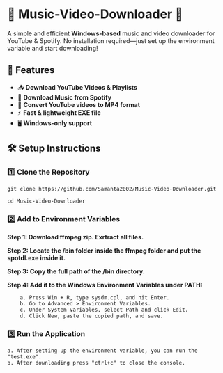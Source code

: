 # 🎵 Music-Video-Downloader 🎥  

A simple and efficient **Windows-based** music and video downloader for YouTube & Spotify. No installation required—just set up the environment variable and start downloading!  

## 🚀 Features  
- 📥 **Download YouTube Videos & Playlists**  
- 🎵 **Download Music from Spotify**  
- 🔄 **Convert YouTube videos to MP4 format**  
- ⚡ **Fast & lightweight EXE file**  
- 🖥️ **Windows-only support**  

## 🛠️ Setup Instructions  

### **1️⃣ Clone the Repository**  

    git clone https://github.com/Samanta2002/Music-Video-Downloader.git
                  
    cd Music-Video-Downloader

### **2️⃣ Add to Environment Variables**

**Step 1: Download ffmpeg zip. Exrtract all files.**

**Step 2: Locate the /bin folder inside the ffmpeg folder and put the spotdl.exe inside it.**

**Step 3: Copy the full path of the /bin directory.**

**Step 4: Add it to the Windows Environment Variables under PATH:**

        a. Press Win + R, type sysdm.cpl, and hit Enter.
        b. Go to Advanced > Environment Variables.
        c. Under System Variables, select Path and click Edit.
        d. Click New, paste the copied path, and save.

### **3️⃣ Run the Application**

    a. After setting up the environment variable, you can run the "test.exe".
    b. After downloading press "ctrl+c" to close the console.
